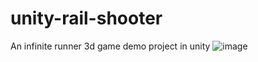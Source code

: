 # unity-rail-shooter
An infinite runner 3d game demo project in unity
![image](https://github.com/sinamhdn/unity-rail-shooter/assets/34884156/81e0512d-7acb-45c5-9af5-7740490de190)
